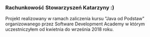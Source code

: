 ### Rachunkowość Stowarzyszeń Katarzyny :)

Projekt realizowany w ramach zaliczenia kursu "Java od Podstaw" organizowanego przez Software Development Academy           w którym uczestniczyłem od kwietnia do września 2018 roku.